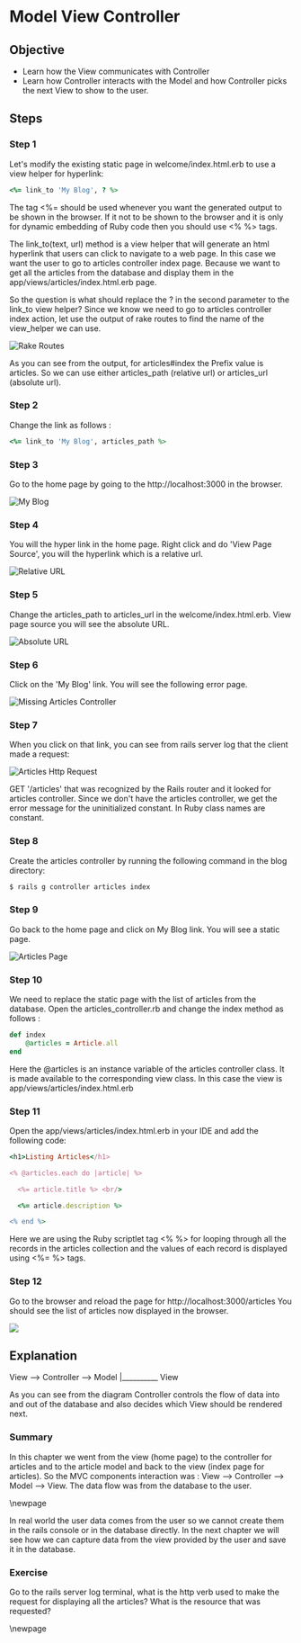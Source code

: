 # Model View Controller #

## Objective ##

- Learn how the View communicates with Controller 
- Learn how Controller interacts with the Model and how Controller picks the next View to show to the user.

## Steps ##

### Step 1 ###

Let's modify the existing static page in welcome/index.html.erb to use a view helper for hyperlink:

```ruby
<%= link_to 'My Blog', ? %>
```

The tag <%= should be used whenever you want the generated output to be shown in the browser. If it not to be shown to the browser and it is only for dynamic embedding of Ruby code then you should use <% %> tags.

The link_to(text, url) method is a view helper that will generate an html hyperlink that users can click to navigate to a web page. In this case we want the user to go to articles controller index page. Because we want to get all the articles from the database and display them in the app/views/articles/index.html.erb page.
 
So the question is what should replace the ? in the second parameter to the link_to view helper? Since we know we need to go to articles controller index action, let use the output of rake routes to find the name of the view_helper we can use.
 
![Rake Routes](./figures/rake_routes_2.png)
 
As you can see from the output, for articles#index the Prefix value is articles. So we can use either articles_path (relative url) or articles_url (absolute url). 
 
### Step 2 ###

Change the link as follows :

```ruby
<%= link_to 'My Blog', articles_path %>
```

### Step 3 ###
   
Go to the home page by going to the http://localhost:3000 in the browser. 

![My Blog](./figures/my_blog_link.png)

### Step 4 ###

You will the hyper link in the home page. Right click and do 'View Page Source', you will the hyperlink which is a relative url. 

![Relative URL](./figures/hyperlink_source.png)

### Step 5 ###

Change the articles_path to articles_url in the welcome/index.html.erb. View page source you will see the absolute URL.

![Absolute URL](./figures/hyperlink_source2.png)

### Step 6 ###

Click on the 'My Blog' link. You will see the following error page.

![Missing Articles Controller](./figures/articles_controller_missing.png)

### Step 7 ###

When you click on that link, you can see from rails server log that the client made a request:

![Articles Http Request](./figures/articles_controller_output.png)

GET '/articles' that was recognized by the Rails router and it looked for articles controller. Since we don't have the articles controller, we get the error message for the uninitialized constant. In Ruby class names are constant.

### Step 8 ###

Create the articles controller by running the following command in the blog directory:

```ruby
$ rails g controller articles index 
```
 
### Step 9 ###

Go back to the home page and click on My Blog link. You will see a static page.

![Articles Page](./figures/static_articles_list_page.png)

### Step 10 ###

We need to replace the static page with the list of articles from the database. Open the articles_controller.rb and change the index method as follows :

```ruby
def index
	@articles = Article.all
end
```

Here the @articles is an instance variable of the articles controller class. It is made available to the corresponding view class. In this case the view is app/views/articles/index.html.erb

### Step 11 ###

Open the app/views/articles/index.html.erb in your IDE and add the following code:

```ruby
<h1>Listing Articles</h1>

<% @articles.each do |article| %>

  <%= article.title %> <br/>

  <%= article.description %>

<% end %>
```

Here we are using the Ruby scriptlet tag <% %> for looping through all the records in the articles collection and the values of each record is displayed using <%= %> tags.

### Step 12 ###

Go to the browser and reload the page for http://localhost:3000/articles You should see the list of articles now displayed in the browser.

![ ](./figures/listing_articles.png)

## Explanation ##

View --> Controller --> Model
						|__________ View

As you can see from the diagram Controller controls the flow of data into and out of the database and also decides which View should be rendered next.

###  Summary ###
 
In this chapter we went from the view (home page) to the controller for articles and to the article model and back to the view (index page for articles). So the MVC components interaction was : View --> Controller --> Model --> View. The data flow was from the database to the user. 

\newpage


In real world the user data comes from the user so we cannot create them in the rails console or in the database directly. In the next chapter we will see how we can capture data from the view provided by the user and save it in the database.

### Exercise ###

Go to the rails server log terminal, what is the http verb used to make the request for displaying all the articles? What is the resource that was requested?

\newpage
